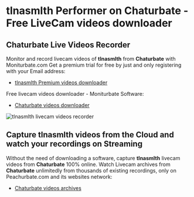 # tlnasmlth Performer on Chaturbate - Free LiveCam videos downloader

## Chaturbate Live Videos Recorder

Monitor and record livecam videos of **tlnasmlth** from **Chaturbate** with Moniturbate.com
Get a premium trial for free by just and only registering with your Email address:
* [tlnasmlth Premium videos downloader](https://moniturbate.com/request-demo-licence-key.html)

Free livecam videos downloader - Moniturbate Software:
* [Chaturbate videos downloader](https://moniturbate.com/moniturbate-download-software.html)

![tlnasmlth livecam videos recorder](https://peachurnet.com/templates/moniturbate-software.png)


## Capture tlnasmlth videos from the Cloud and watch your recordings on Streaming

Without the need of downloading a software, capture **tlnasmlth** livecam videos from **Chaturbate** 100% online.
Watch Livecam archives from **Chaturbate** unlimitedly from thousands of existing recordings, only on Peachurbate.com and its websites network:
* [Chaturbate videos archives](https://peachurnet.com/)